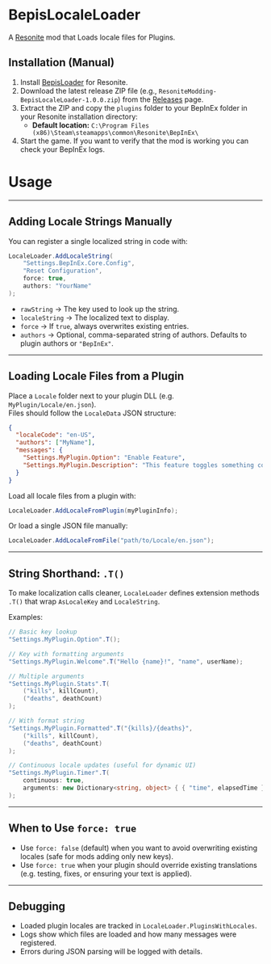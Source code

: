 # BepisLocaleLoader
A [Resonite](https://resonite.com/) mod that Loads locale files for Plugins.

## Installation (Manual)
1. Install [BepisLoader](https://github.com/ResoniteModding/BepisLoader) for Resonite.
2. Download the latest release ZIP file (e.g., `ResoniteModding-BepisLocaleLoader-1.0.0.zip`) from the [Releases](https://github.com/ResoniteModding/BepisLocaleLoader/releases) page.
3. Extract the ZIP and copy the `plugins` folder to your BepInEx folder in your Resonite installation directory:
   - **Default location:** `C:\Program Files (x86)\Steam\steamapps\common\Resonite\BepInEx\`
4. Start the game. If you want to verify that the mod is working you can check your BepInEx logs.

# Usage

---

## Adding Locale Strings Manually

You can register a single localized string in code with:

```csharp
LocaleLoader.AddLocaleString(
    "Settings.BepInEx.Core.Config",
    "Reset Configuration",
    force: true,
    authors: "YourName"
);
```

- `rawString` → The key used to look up the string.
- `localeString` → The localized text to display.
- `force` → If `true`, always overwrites existing entries.
- `authors` → Optional, comma-separated string of authors. Defaults to plugin authors or `"BepInEx"`.

---

## Loading Locale Files from a Plugin

Place a `Locale` folder next to your plugin DLL (e.g. `MyPlugin/Locale/en.json`).  
Files should follow the `LocaleData` JSON structure:

```json
{
  "localeCode": "en-US",
  "authors": ["MyName"],
  "messages": {
    "Settings.MyPlugin.Option": "Enable Feature",
    "Settings.MyPlugin.Description": "This feature toggles something cool."
  }
}
```

Load all locale files from a plugin with:

```csharp
LocaleLoader.AddLocaleFromPlugin(myPluginInfo);
```

Or load a single JSON file manually:

```csharp
LocaleLoader.AddLocaleFromFile("path/to/Locale/en.json");
```

---

## String Shorthand: `.T()`

To make localization calls cleaner, `LocaleLoader` defines extension methods `.T()` that wrap `AsLocaleKey` and `LocaleString`.

Examples:

```csharp
// Basic key lookup
"Settings.MyPlugin.Option".T();

// Key with formatting arguments
"Settings.MyPlugin.Welcome".T("Hello {name}!", "name", userName);

// Multiple arguments
"Settings.MyPlugin.Stats".T(
    ("kills", killCount),
    ("deaths", deathCount)
);

// With format string
"Settings.MyPlugin.Formatted".T("{kills}/{deaths}", 
    ("kills", killCount), 
    ("deaths", deathCount)
);

// Continuous locale updates (useful for dynamic UI)
"Settings.MyPlugin.Timer".T(
    continuous: true, 
    arguments: new Dictionary<string, object> { { "time", elapsedTime } }
);
```

---

## When to Use `force: true`

- Use `force: false` (default) when you want to avoid overwriting existing locales (safe for mods adding only new keys).
- Use `force: true` when your plugin should override existing translations (e.g. testing, fixes, or ensuring your text is applied).

---

## Debugging

- Loaded plugin locales are tracked in `LocaleLoader.PluginsWithLocales`.
- Logs show which files are loaded and how many messages were registered.
- Errors during JSON parsing will be logged with details.  